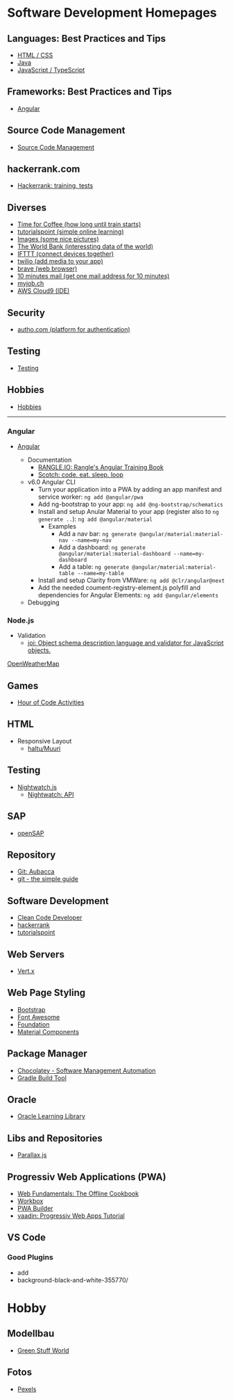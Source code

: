 # Software Development Homepages

## Languages: Best Practices and Tips
* <a href=".\html\html.md" target="_blank">HTML / CSS</a>
* <a href="./java/java.md" target="_blank">Java</a>
* <a href="./javascript/typeScript.md" target="_blank">JavaScript / TypeScript</a>

## Frameworks: Best Practices and Tips
* <a href="./angular/angular.md" target="_blank">Angular</a>

## Source Code Management
* <a href="./scm/scm.md" target="_blank">Source Code Management</a>

## hackerrank.com
* <a href="https://www.hackerrank.com/dashboard" target="_blank">Hackerrank: training, tests</a>

## Diverses
* <a href="http://www.timeforcoffee.ch/" target="_blank">Time for Coffee (how long until train starts)</a>
* <a href="https://www.tutorialspoint.com/" target="_blank">tutorialspoint (simple online learning)</a>
* <a href=".\images\images.md" target="_blank">Images (some nice pictures)</a>
* <a href="http://www.worldbank.org/" target="_blank">The World Bank (interessting data of the world)</a>
* <a href="https://ifttt.com/" target="_blank">IFTTT (connect devices together)</a>
* <a href="https://www.twilio.com/" target="_blank">twilio (add media to your app)</a>
* <a href="https://brave.com/" target="_blank">brave (web browser)</a>
* <a href="https://10minutemail.com/10MinuteMail/" target="_blank">10 minutes mail (get one mail address for 10 minutes)</a>
* <a href="https://www.myjob.ch/" target="_blank">myjob.ch</a>
* <a href="https://aws.amazon.com/cloud9/?origin=c9io" target="_blank">AWS Cloud9 (IDE)</a>

## Security
* <a href="https://auth0.com/" target="_blank">autho.com (platform for authentication)</a>

## Testing
* <a href="./testing/testing.md" target="_blank">Testing</a>

## Hobbies
* <a href="./hobbies/hobbies.md" target="_blank">Hobbies</a>


----

### Angular
* <a href="https://angular.io" target="_blank">Angular</a>
        
    * Documentation
        * <a href="https://angular-2-training-book.rangle.io/" target="_blank">RANGLE.IO: Rangle's Angular Training Book</a>
        * <a href="https://scotch.io/guides" target="_blank">Scotch: code. eat. sleep. loop</a>
    * v6.0 Angular CLI
        * Turn your application into a PWA by adding an app manifest and service worker: `ng add @angular/pwa`
        * Add ng-bootstrap to your app: `ng add @ng-bootstrap/schematics`
        * Install and setup Anular Material to your app (register also to `ng generate ..`): `ng add @angular/material`
            * Examples
                * Add a nav bar: `ng generate @angular/material:material-nav --name=my-nav`
                * Add a dashboard: `ng generate @angular/material:material-dashboard --name=my-dashboard`
                * Add a table: `ng generate @angular/material:material-table --name=my-table`
        * Install and setup Clarity from VMWare: `ng add @clr/angular@next`
        * Add the needed coument-registry-element.js polyfill and dependencies for Angular Elements: `ng add @angular/elements`
    * Debugging

### Node.js
  * Validation
    * <a href="https://www.npmjs.com/package/joi" target="_blank">joi: Object schema description language and validator for JavaScript objects.</a>
    
<a href="https://openweathermap.org/" target="_blank">OpenWeatherMap</a>

## Games
* <a href="https://code.org/learn" target="_blank">Hour of Code Activities</a>

## HTML
* Responsive Layout
    * <a href="https://github.com/haltu/muuri" target="_blank">haltu/Muuri</a>

## Testing
* <a href="http://nightwatchjs.org" target="_blank">Nightwatch.js</a>
    * <a href="https://github.com/nightwatchjs/nightwatch/wiki/Page-Object-API" target="_blank">Nightwatch: API</a>

## SAP
* <a href="https://open.sap.com/course/hanaintro1" target="_blank">openSAP</a>

## Repository 
* <a href="https://github.com/Aubacca" target="_blank">Git: Aubacca</a>
* <a href="http://rogerdudler.github.io/git-guide/" target="_blank">git - the simple guide</a>

## Software Development
* <a href="http://clean-code-developer.de/" target="_blank">Clean Code Developer</a>
* <a href="https://www.hackerrank.com/dashboard" target="_blank">hackerrank</a>
* <a href="https://www.tutorialspoint.com/" target="_blank">tutorialspoint</a>



## Web Servers
* <a href="http://vertx.io/docs/" target="_blank">Vert.x</a>

## Web Page Styling
* <a href="http://getbootstrap.com" target="_blank">Bootstrap</a>
* <a href="http://fontawesome.io/" target="_blank">Font Awesome</a>
* <a href="http://foundation.zurb.com/" target="_blank">Foundation</a>
* <a href="https://material.io/components/web/" target="_blank">Material Components</a>
    
## Package Manager
  * <a target="_blank" href="https://chocolatey.org/">Chocolatey - Software Management Automation</a>
  * <a target="_blank" href="https://gradle.org/">Gradle Build Tool</a>

## Oracle
  * <a target="_blank" href="https://apexapps.oracle.com/pls/apex/f?p=44785:OLL_HOME::::::">Oracle Learning Library</a>
  
## Libs and Repositories
  * <a target="_blank" href="http://pixelcog.github.io/parallax.js/">Parallax.js</a>
  
## Progressiv Web Applications (PWA)
  * <a target="_blank" href="https://developers.google.com/web/fundamentals/instant-and-offline/offline-cookbook/">Web Fundamentals: The Offline Cookbook</a>
  * <a target="_blank" href="https://developers.google.com/web/tools/workbox/">Workbox</a>
  * <a target="_blank" href="https://www.pwabuilder.com/">PWA Builder</a>
  * <a target="_blank" href="https://vaadin.com/progressive-web-applications">vaadin: Progressiv Web Apps Tutorial</a>

## VS Code
### Good Plugins
- add
- background-black-and-white-355770/
  
# Hobby

## Modellbau
  * <a target="_blank" href="http://www.greenstuffworld.com/">Green Stuff World</a>

## Fotos
* <a href="https://www.pexels.com/photo/adventure-alpine-background-black-and-white-355770/" target="_blank">Pexels</a>

